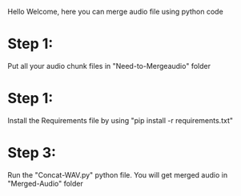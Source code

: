 Hello Welcome, here you can merge audio file using python code

# Step 1: 

Put all your audio chunk files in "Need-to-Mergeaudio" folder

# Step 1: 

Install the Requirements file by using "pip install -r requirements.txt"

# Step 3: 

Run the "Concat-WAV.py" python file. You will get merged audio in "Merged-Audio" folder
